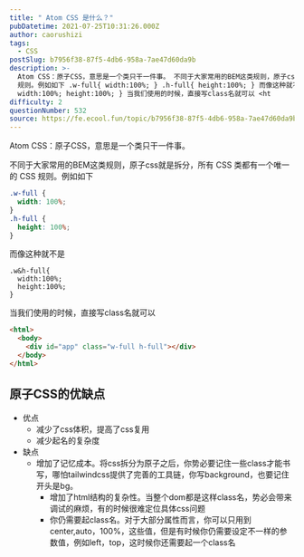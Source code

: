 ```yaml
---
title: " Atom CSS 是什么？"
pubDatetime: 2021-07-25T10:31:26.000Z
author: caorushizi
tags:
  - CSS
postSlug: b7956f38-87f5-4db6-958a-7ae47d60da9b
description: >-
  Atom CSS：原子CSS，意思是一个类只干一件事。 不同于大家常用的BEM这类规则，原子css就是拆分，所有 CSS 类都有一个唯一的 CSS
  规则。例如如下 .w-full{ width:100%; } .h-full{ height:100%; } 而像这种就不是 .w&h-full{
  width:100%; height:100%; } 当我们使用的时候，直接写class名就可以 <ht
difficulty: 2
questionNumber: 532
source: https://fe.ecool.fun/topic/b7956f38-87f5-4db6-958a-7ae47d60da9b
---
```


Atom CSS：原子CSS，意思是一个类只干一件事。

不同于大家常用的BEM这类规则，原子css就是拆分，所有 CSS 类都有一个唯一的 CSS 规则。例如如下

```css
.w-full {
  width: 100%;
}
.h-full {
  height: 100%;
}
```

而像这种就不是

```
.w&h-full{
  width:100%;
  height:100%;
}
```

当我们使用的时候，直接写class名就可以

```html
<html>
  <body>
    <div id="app" class="w-full h-full"></div>
  </body>
</html>
```

## 原子CSS的优缺点

- 优点
  - 减少了css体积，提高了css复用
  - 减少起名的复杂度
- 缺点
  - 增加了记忆成本。将css拆分为原子之后，你势必要记住一些class才能书写，哪怕tailwindcss提供了完善的工具链，你写background，也要记住开头是bg。
    - 增加了html结构的复杂性。当整个dom都是这样class名，势必会带来调试的麻烦，有的时候很难定位具体css问题
    - 你仍需要起class名。对于大部分属性而言，你可以只用到center,auto，100%，这些值，但是有时候你仍需要设定不一样的参数值，例如left，top，这时候你还需要起一个class名
